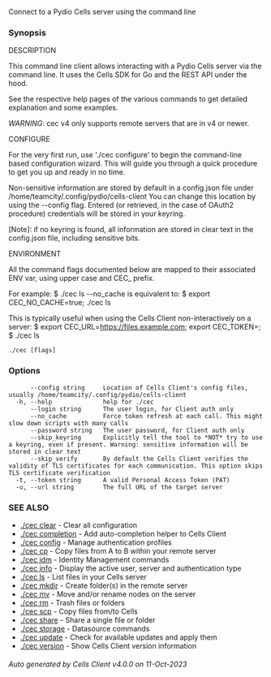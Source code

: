 Connect to a Pydio Cells server using the command line

### Synopsis


DESCRIPTION

  This command line client allows interacting with a Pydio Cells server via the command line. 
  It uses the Cells SDK for Go and the REST API under the hood.

  See the respective help pages of the various commands to get detailed explanation and some examples.

  *WARNING*: cec v4 only supports remote servers that are in v4 or newer. 

CONFIGURE

  For the very first run, use './cec configure' to begin the command-line based configuration wizard. 
  This will guide you through a quick procedure to get you up and ready in no time.

  Non-sensitive information are stored by default in a config.json file under /home/teamcity/.config/pydio/cells-client
  You can change this location by using the --config flag.
  Entered (or retrieved, in the case of OAuth2 procedure) credentials will be stored in your keyring.

  [Note]: if no keyring is found, all information are stored in clear text in the config.json file, including sensitive bits.

ENVIRONMENT

  All the command flags documented below are mapped to their associated ENV var, using upper case and CEC_ prefix.

  For example:
    $ ./cec ls --no_cache
  is equivalent to: 
    $ export CEC_NO_CACHE=true; ./cec ls
   
  This is typically useful when using the Cells Client non-interactively on a server:
    $ export CEC_URL=https://files.example.com; export CEC_TOKEN=<Your Personal Access Token>; 
    $ ./cec ls



```
./cec [flags]
```

### Options

```
      --config string     Location of Cells Client's config files, usually /home/teamcity/.config/pydio/cells-client
  -h, --help              help for ./cec
      --login string      The user login, for Client auth only
      --no_cache          Force token refresh at each call. This might slow down scripts with many calls
      --password string   The user password, for Client auth only
      --skip_keyring      Explicitly tell the tool to *NOT* try to use a keyring, even if present. Warning: sensitive information will be stored in clear text
      --skip_verify       By default the Cells Client verifies the validity of TLS certificates for each communication. This option skips TLS certificate verification
  -t, --token string      A valid Personal Access Token (PAT)
  -u, --url string        The full URL of the target server
```

### SEE ALSO

* [./cec clear](./cec-clear)	 - Clear all configuration
* [./cec completion](./cec-completion)	 - Add auto-completion helper to Cells Client
* [./cec config](./cec-config)	 - Manage authentication profiles
* [./cec cp](./cec-cp)	 - Copy files from A to B within your remote server
* [./cec idm](./cec-idm)	 - Identity Management commands
* [./cec info](./cec-info)	 - Display the active user, server and authentication type
* [./cec ls](./cec-ls)	 - List files in your Cells server
* [./cec mkdir](./cec-mkdir)	 - Create folder(s) in the remote server
* [./cec mv](./cec-mv)	 - Move and/or rename nodes on the server
* [./cec rm](./cec-rm)	 - Trash files or folders
* [./cec scp](./cec-scp)	 - Copy files from/to Cells
* [./cec share](./cec-share)	 - Share a single file or folder
* [./cec storage](./cec-storage)	 - Datasource commands
* [./cec update](./cec-update)	 - Check for available updates and apply them
* [./cec version](./cec-version)	 - Show Cells Client version information

###### Auto generated by Cells Client v4.0.0 on 11-Oct-2023
